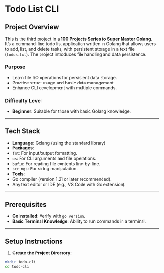 # Todo List CLI

## Project Overview
This is the third project in a **100 Projects Series to Super Master Golang**. It’s a command-line todo list application written in Golang that allows users to add, list, and delete tasks, with persistent storage in a text file (`todos.txt`). The project introduces file handling and data persistence.

### Purpose
- Learn file I/O operations for persistent data storage.
- Practice struct usage and basic data management.
- Enhance CLI development with multiple commands.

### Difficulty Level
- **Beginner**: Suitable for those with basic Golang knowledge.

---

## Tech Stack
- **Language**: Golang (using the standard library)
- **Packages**:
- `fmt`: For input/output formatting.
- `os`: For CLI arguments and file operations.
- `bufio`: For reading file contents line-by-line.
- `strings`: For string manipulation.
- **Tools**:
- Go compiler (version 1.21 or later recommended).
- Any text editor or IDE (e.g., VS Code with Go extension).

---

## Prerequisites
- **Go Installed**: Verify with `go version`.
- **Basic Terminal Knowledge**: Ability to run commands in a terminal.

---

## Setup Instructions
1. **Create the Project Directory**:
```bash
mkdir todo-cli
cd todo-cli